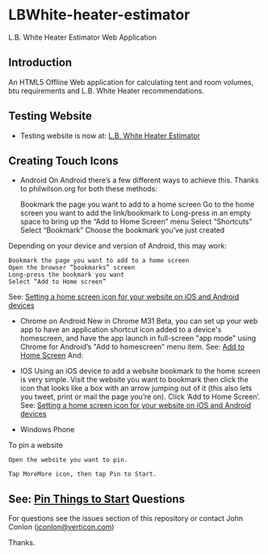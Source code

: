 LBWhite-heater-estimator
========================

L.B. White Heater Estimator Web Application

Introduction
------------

An HTML5 Offline Web application for calculating tent and room volumes, btu requirements and L.B. White Heater recommendations.


Testing Website
------------

* Testing website is now at: [L.B. White Heater Estimator](http://jconlon.github.io/)

Creating Touch Icons
------------
* Android
On Android there’s a few different ways to achieve this. Thanks to philwilson.org for both these methods:

    Bookmark the page you want to add to a home screen
    Go to the home screen you want to add the link/bookmark to
    Long-press in an empty space to bring up the “Add to Home Screen” menu
    Select “Shortcuts”
    Select “Bookmark”
    Choose the bookmark you’ve just created

Depending on your device and version of Android, this may work:

    Bookmark the page you want to add to a home screen
    Open the browser “bookmarks” screen
    Long-press the bookmark you want
    Select “Add to Home screen”
    
See: [Setting a home screen icon for your website on iOS and Android devices](http://www.zen.co.uk/blog/setting-a-home-screen-icon-for-your-website-on-ios-and-android-devices/)

* Chrome on Android
New in Chrome M31 Beta, you can set up your web app to have an application shortcut icon added to a device's homescreen, and have the app launch in full-screen "app mode" using Chrome for Android’s "Add to homescreen" menu item. 
See: [Add to Home Screen](https://developer.chrome.com/multidevice/android/installtohomescreen)
And: [](http://www.cnet.com/how-to/create-a-shortcut-to-a-web-app-using-chrome-beta-on-android/)

* IOS
Using an iOS device to add a website bookmark to the home screen is very simple. Visit the website you want to bookmark then click the icon that looks like a box with an arrow jumping out of it (this also lets you tweet, print or mail the page you’re on). Click ‘Add to Home Screen’.
See: [Setting a home screen icon for your website on iOS and Android devices](http://www.zen.co.uk/blog/setting-a-home-screen-icon-for-your-website-on-ios-and-android-devices/)

* Windows Phone

To pin a website

    Open the website you want to pin.

    Tap MoreMore icon, then tap Pin to Start.

See: [Pin Things to Start](http://www.windowsphone.com/en-us/how-to/wp7/start/pin-things-to-start)
Questions
------------

For questions see the issues section of this repository or contact John Conlon (jconlon@verticon.com)

Thanks.
